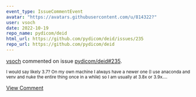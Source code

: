 ```yaml
---
event_type: IssueCommentEvent
avatar: "https://avatars.githubusercontent.com/u/814322?"
user: vsoch
date: 2022-10-19
repo_name: pydicom/deid
html_url: https://github.com/pydicom/deid/issues/235
repo_url: https://github.com/pydicom/deid
---
```


<a href='https://github.com/vsoch' target='_blank'>vsoch</a> commented on issue <a href='https://github.com/pydicom/deid/issues/235' target='_blank'>pydicom/deid#235</a>.

<small>I would say likely 3.7? On my own machine I always have a newer one (I use anaconda and venv and nuke the entire thing once in a while) so I am usually at 3.8x or 3.9x....</small>

<a href='https://github.com/pydicom/deid/issues/235' target='_blank'>View Comment</a>